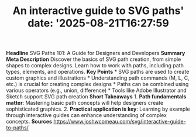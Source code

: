 ﻿---
title: "An interactive guide to SVG paths'
date: '2025-08-21T16:27:59"
category: "Markets"
summary: ""
slug: "an interactive guide to svg paths"
source_urls:
  - "https://www.joshwcomeau.com/svg/interactive-guide-to-paths/"
seo:
  title: "An interactive guide to SVG paths | Hash n Hedge'
  description: '"
  keywords: ["news", "markets", "brief"]
---
**Headline** SVG Paths 101: A Guide for Designers and Developers  **Summary Meta Description** Discover the basics of SVG path creation, from simple shapes to complex designs. Learn how to work with paths, including path types, elements, and operations.  **Key Points**  * SVG paths are used to create custom graphics and illustrations * Understanding path commands (M, L, C, etc.) is crucial for creating complex designs * Paths can be combined using various operators (e.g., union, difference) * Tools like Adobe Illustrator and Sketch support SVG path creation  **Short Takeaways**  1. **Path fundamentals matter**: Mastering basic path concepts will help designers create sophisticated graphics. 2. **Practical application is key**: Learning by example through interactive guides can enhance understanding of complex concepts.  **Sources** https://www.joshwcomeau.com/svg/interactive-guide-to-paths/ 
